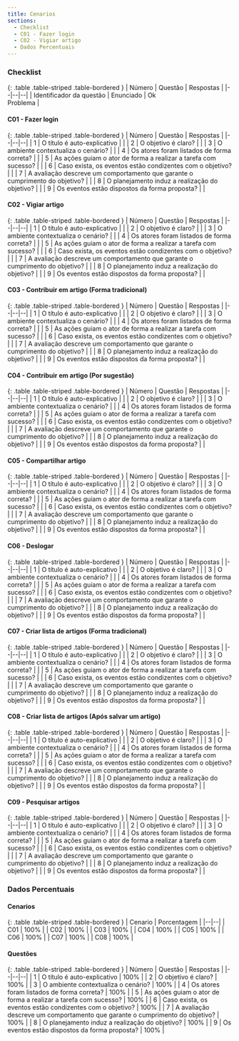 ```yaml
---
title: Cenarios
sections:
  - Checklist
  - C01 - Fazer login
  - C02 - Vigiar artigo
  - Dados Percentuais
---
```


### Checklist

<div class="table-responsive">

{: .table .table-striped .table-bordered }
| Número | Questão | Respostas |
|--|--|--|
| Identificador da questão | Enunciado |  <i class="fa fa-check fa-lg" style="color: #089969"></i> Ok  <br> <i class="fa fa-times fa-lg" style="color: red"></i> Problema |


</div>

#### C01 - Fazer login

<div class="table-responsive">

{: .table .table-striped .table-bordered }
| Número | Questão | Respostas |
|--|--|--|
| 1 | O título é auto-explicativo |  <i class="fa fa-check fa-lg" style="color: #089969"></i> |
| 2 | O objetivo é claro? | <i class="fa fa-check fa-lg" style="color: #089969"></i> |
| 3 | O ambiente contextualiza o cenário? |  <i class="fa fa-check fa-lg" style="color: #089969"></i> |
| 4 | Os atores foram listados de forma correta? |  <i class="fa fa-check fa-lg" style="color: #089969"></i> |
| 5 | As ações guiam o ator de forma a realizar a tarefa com sucesso? |  <i class="fa fa-check fa-lg" style="color: #089969"></i> |
| 6 | Caso exista, os eventos estão condizentes com o objetivo? |  <i class="fa fa-check fa-lg" style="color: #089969"></i> |
| 7 | A avaliação descreve um comportamento que garante o cumprimento do objetivo? |  <i class="fa fa-check fa-lg" style="color: #089969"></i> |
| 8 | O planejamento induz a realização do objetivo? |  <i class="fa fa-check fa-lg" style="color: #089969"></i> |
| 9 | Os eventos estão dispostos da forma proposta? |  <i class="fa fa-check fa-lg" style="color: #089969"></i> |

</div>

#### C02 - Vigiar artigo

<div class="table-responsive">

{: .table .table-striped .table-bordered }
| Número | Questão | Respostas |
|--|--|--|
| 1 | O título é auto-explicativo |  <i class="fa fa-check fa-lg" style="color: #089969"></i> |
| 2 | O objetivo é claro? | <i class="fa fa-check fa-lg" style="color: #089969"></i> |
| 3 | O ambiente contextualiza o cenário? |  <i class="fa fa-check fa-lg" style="color: #089969"></i> |
| 4 | Os atores foram listados de forma correta? |  <i class="fa fa-check fa-lg" style="color: #089969"></i> |
| 5 | As ações guiam o ator de forma a realizar a tarefa com sucesso? |  <i class="fa fa-check fa-lg" style="color: #089969"></i> |
| 6 | Caso exista, os eventos estão condizentes com o objetivo? |  <i class="fa fa-check fa-lg" style="color: #089969"></i> |
| 7 | A avaliação descreve um comportamento que garante o cumprimento do objetivo? |  <i class="fa fa-check fa-lg" style="color: #089969"></i> |
| 8 | O planejamento induz a realização do objetivo? |  <i class="fa fa-check fa-lg" style="color: #089969"></i> |
| 9 | Os eventos estão dispostos da forma proposta? |  <i class="fa fa-check fa-lg" style="color: #089969"></i> |

</div>

#### C03 - Contribuir em artigo (Forma tradicional)

<div class="table-responsive">

{: .table .table-striped .table-bordered }
| Número | Questão | Respostas |
|--|--|--|
| 1 | O título é auto-explicativo |  <i class="fa fa-check fa-lg" style="color: #089969"></i> |
| 2 | O objetivo é claro? | <i class="fa fa-check fa-lg" style="color: #089969"></i> |
| 3 | O ambiente contextualiza o cenário? |  <i class="fa fa-check fa-lg" style="color: #089969"></i> |
| 4 | Os atores foram listados de forma correta? |  <i class="fa fa-check fa-lg" style="color: #089969"></i> |
| 5 | As ações guiam o ator de forma a realizar a tarefa com sucesso? |  <i class="fa fa-check fa-lg" style="color: #089969"></i> |
| 6 | Caso exista, os eventos estão condizentes com o objetivo? |  <i class="fa fa-check fa-lg" style="color: #089969"></i> |
| 7 | A avaliação descreve um comportamento que garante o cumprimento do objetivo? |  <i class="fa fa-check fa-lg" style="color: #089969"></i> |
| 8 | O planejamento induz a realização do objetivo? |  <i class="fa fa-check fa-lg" style="color: #089969"></i> |
| 9 | Os eventos estão dispostos da forma proposta? |  <i class="fa fa-check fa-lg" style="color: #089969"></i> |

</div>

#### C04 - Contribuir em artigo (Por sugestão)

<div class="table-responsive">

{: .table .table-striped .table-bordered }
| Número | Questão | Respostas |
|--|--|--|
| 1 | O título é auto-explicativo |  <i class="fa fa-check fa-lg" style="color: #089969"></i> |
| 2 | O objetivo é claro? | <i class="fa fa-check fa-lg" style="color: #089969"></i> |
| 3 | O ambiente contextualiza o cenário? |  <i class="fa fa-check fa-lg" style="color: #089969"></i> |
| 4 | Os atores foram listados de forma correta? |  <i class="fa fa-check fa-lg" style="color: #089969"></i> |
| 5 | As ações guiam o ator de forma a realizar a tarefa com sucesso? |  <i class="fa fa-check fa-lg" style="color: #089969"></i> |
| 6 | Caso exista, os eventos estão condizentes com o objetivo? |  <i class="fa fa-check fa-lg" style="color: #089969"></i> |
| 7 | A avaliação descreve um comportamento que garante o cumprimento do objetivo? |  <i class="fa fa-check fa-lg" style="color: #089969"></i> |
| 8 | O planejamento induz a realização do objetivo? |  <i class="fa fa-check fa-lg" style="color: #089969"></i> |
| 9 | Os eventos estão dispostos da forma proposta? |  <i class="fa fa-check fa-lg" style="color: #089969"></i> |

</div>

#### C05 - Compartilhar artigo

<div class="table-responsive">

{: .table .table-striped .table-bordered }
| Número | Questão | Respostas |
|--|--|--|
| 1 | O título é auto-explicativo |  <i class="fa fa-check fa-lg" style="color: #089969"></i> |
| 2 | O objetivo é claro? | <i class="fa fa-check fa-lg" style="color: #089969"></i> |
| 3 | O ambiente contextualiza o cenário? |  <i class="fa fa-check fa-lg" style="color: #089969"></i> |
| 4 | Os atores foram listados de forma correta? |  <i class="fa fa-check fa-lg" style="color: #089969"></i> |
| 5 | As ações guiam o ator de forma a realizar a tarefa com sucesso? |  <i class="fa fa-check fa-lg" style="color: #089969"></i> |
| 6 | Caso exista, os eventos estão condizentes com o objetivo? |  <i class="fa fa-check fa-lg" style="color: #089969"></i> |
| 7 | A avaliação descreve um comportamento que garante o cumprimento do objetivo? |  <i class="fa fa-check fa-lg" style="color: #089969"></i> |
| 8 | O planejamento induz a realização do objetivo? |  <i class="fa fa-check fa-lg" style="color: #089969"></i> |
| 9 | Os eventos estão dispostos da forma proposta? |  <i class="fa fa-check fa-lg" style="color: #089969"></i> |

</div>

#### C06 - Deslogar

<div class="table-responsive">

{: .table .table-striped .table-bordered }
| Número | Questão | Respostas |
|--|--|--|
| 1 | O título é auto-explicativo |  <i class="fa fa-check fa-lg" style="color: #089969"></i> |
| 2 | O objetivo é claro? | <i class="fa fa-check fa-lg" style="color: #089969"></i> |
| 3 | O ambiente contextualiza o cenário? |  <i class="fa fa-check fa-lg" style="color: #089969"></i> |
| 4 | Os atores foram listados de forma correta? |  <i class="fa fa-check fa-lg" style="color: #089969"></i> |
| 5 | As ações guiam o ator de forma a realizar a tarefa com sucesso? |  <i class="fa fa-check fa-lg" style="color: #089969"></i> |
| 6 | Caso exista, os eventos estão condizentes com o objetivo? |  <i class="fa fa-check fa-lg" style="color: #089969"></i> |
| 7 | A avaliação descreve um comportamento que garante o cumprimento do objetivo? |  <i class="fa fa-check fa-lg" style="color: #089969"></i> |
| 8 | O planejamento induz a realização do objetivo? |  <i class="fa fa-check fa-lg" style="color: #089969"></i> |
| 9 | Os eventos estão dispostos da forma proposta? |  <i class="fa fa-check fa-lg" style="color: #089969"></i> |

</div>

#### C07 - Criar lista de artigos (Forma tradicional)

<div class="table-responsive">

{: .table .table-striped .table-bordered }
| Número | Questão | Respostas |
|--|--|--|
| 1 | O título é auto-explicativo |  <i class="fa fa-check fa-lg" style="color: #089969"></i> |
| 2 | O objetivo é claro? | <i class="fa fa-check fa-lg" style="color: #089969"></i> |
| 3 | O ambiente contextualiza o cenário? |  <i class="fa fa-check fa-lg" style="color: #089969"></i> |
| 4 | Os atores foram listados de forma correta? |  <i class="fa fa-check fa-lg" style="color: #089969"></i> |
| 5 | As ações guiam o ator de forma a realizar a tarefa com sucesso? |  <i class="fa fa-check fa-lg" style="color: #089969"></i> |
| 6 | Caso exista, os eventos estão condizentes com o objetivo? |  <i class="fa fa-check fa-lg" style="color: #089969"></i> |
| 7 | A avaliação descreve um comportamento que garante o cumprimento do objetivo? |  <i class="fa fa-check fa-lg" style="color: #089969"></i> |
| 8 | O planejamento induz a realização do objetivo? |  <i class="fa fa-check fa-lg" style="color: #089969"></i> |
| 9 | Os eventos estão dispostos da forma proposta? |  <i class="fa fa-check fa-lg" style="color: #089969"></i> |

</div>

#### C08 - Criar lista de artigos (Após salvar um artigo)

<div class="table-responsive">

{: .table .table-striped .table-bordered }
| Número | Questão | Respostas |
|--|--|--|
| 1 | O título é auto-explicativo |  <i class="fa fa-check fa-lg" style="color: #089969"></i> |
| 2 | O objetivo é claro? | <i class="fa fa-check fa-lg" style="color: #089969"></i> |
| 3 | O ambiente contextualiza o cenário? |  <i class="fa fa-check fa-lg" style="color: #089969"></i> |
| 4 | Os atores foram listados de forma correta? |  <i class="fa fa-check fa-lg" style="color: #089969"></i> |
| 5 | As ações guiam o ator de forma a realizar a tarefa com sucesso? |  <i class="fa fa-check fa-lg" style="color: #089969"></i> |
| 6 | Caso exista, os eventos estão condizentes com o objetivo? |  <i class="fa fa-check fa-lg" style="color: #089969"></i> |
| 7 | A avaliação descreve um comportamento que garante o cumprimento do objetivo? |  <i class="fa fa-check fa-lg" style="color: #089969"></i> |
| 8 | O planejamento induz a realização do objetivo? |  <i class="fa fa-check fa-lg" style="color: #089969"></i> |
| 9 | Os eventos estão dispostos da forma proposta? |  <i class="fa fa-check fa-lg" style="color: #089969"></i> |

</div>

#### C09 - Pesquisar artigos

<div class="table-responsive">

{: .table .table-striped .table-bordered }
| Número | Questão | Respostas |
|--|--|--|
| 1 | O título é auto-explicativo |  <i class="fa fa-check fa-lg" style="color: #089969"></i> |
| 2 | O objetivo é claro? | <i class="fa fa-check fa-lg" style="color: #089969"></i> |
| 3 | O ambiente contextualiza o cenário? |  <i class="fa fa-check fa-lg" style="color: #089969"></i> |
| 4 | Os atores foram listados de forma correta? |  <i class="fa fa-check fa-lg" style="color: #089969"></i> |
| 5 | As ações guiam o ator de forma a realizar a tarefa com sucesso? |  <i class="fa fa-check fa-lg" style="color: #089969"></i> |
| 6 | Caso exista, os eventos estão condizentes com o objetivo? |  <i class="fa fa-check fa-lg" style="color: #089969"></i> |
| 7 | A avaliação descreve um comportamento que garante o cumprimento do objetivo? |  <i class="fa fa-check fa-lg" style="color: #089969"></i> |
| 8 | O planejamento induz a realização do objetivo? |  <i class="fa fa-check fa-lg" style="color: #089969"></i> |
| 9 | Os eventos estão dispostos da forma proposta? |  <i class="fa fa-check fa-lg" style="color: #089969"></i> |

</div>

### Dados Percentuais

#### Cenarios

<div class="table-responsive">

{: .table .table-striped .table-bordered }
| Cenario | Porcentagem |
|--|--|
| C01 | 100% |
| C02 | 100% |
| C03 | 100% |
| C04 | 100% |
| C05 | 100% |
| C06 | 100% |
| C07 | 100% |
| C08 | 100% |

</div>

#### Questões

<div class="table-responsive">

{: .table .table-striped .table-bordered }
| Número | Questão | Respostas |
|--|--|--|
| 1 | O título é auto-explicativo |  100% |
| 2 | O objetivo é claro? | 100% |
| 3 | O ambiente contextualiza o cenário? |  100% |
| 4 | Os atores foram listados de forma correta? |  100% |
| 5 | As ações guiam o ator de forma a realizar a tarefa com sucesso? |  100% |
| 6 | Caso exista, os eventos estão condizentes com o objetivo? |  100% |
| 7 | A avaliação descreve um comportamento que garante o cumprimento do objetivo? |  100% |
| 8 | O planejamento induz a realização do objetivo? |  100% |
| 9 | Os eventos estão dispostos da forma proposta? |  100% |

</div>
